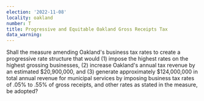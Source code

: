 ```yaml
---
election: '2022-11-08'
locality: oakland
number: T
title: Progressive and Equitable Oakland Gross Receipts Tax
data_warning: 
---
```

Shall the measure amending Oakland's business tax rates to create a progressive rate structure that would (1) impose the highest rates on the highest grossing businesses, (2) increase Oakland's annual tax revenue by an estimated $20,900,000, and (3) generate approximately $124,000,000 in total annual revenue for municipal services by imposing business tax rates of .05% to .55% of gross receipts, and other rates as stated in the measure, be adopted?
